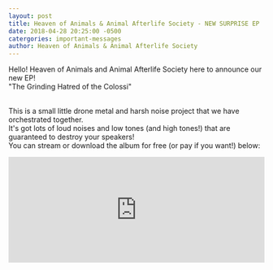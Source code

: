 ```yaml
---
layout: post
title: Heaven of Animals & Animal Afterlife Society - NEW SURPRISE EP
date: 2018-04-28 20:25:00 -0500
catergories: important-messages
author: Heaven of Animals & Animal Afterlife Society
---
```


Hello! Heaven of Animals and Animal Afterlife Society here to announce our new EP!<br>
"The Grinding Hatred of the Colossi"<br><br>

This is a small little drone metal and harsh noise project that we have orchestrated together.<br>
It's got lots of loud noises and low tones (and high tones!) that are guaranteed to destroy your speakers!<br>
You can stream or download the album for free (or pay if you want!) below:<br>

<iframe style="border: 0; width: 100%; height: 208px;" src="https://bandcamp.com/EmbeddedPlayer/album=742757397/size=large/bgcol=333333/linkcol=e32c14/artwork=small/transparent=true/" seamless><a href="http://deadlegincidentrecords.bandcamp.com/album/the-grinding-hatred-of-the-colossi">The Grinding Hatred of the Colossi by Heaven of Animals &amp; Animal Afterlife Society</a></iframe>
